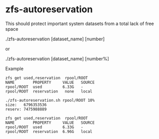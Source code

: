 # zfs-autoreservation
This should protect important system datasets from a total lack of free space

./zfs-autoreservation [dataset_name] [number]

or
 
./zfs-autoreservation [dataset_name] [number%]

Example
```
zfs get used,reservation  rpool/ROOT
NAME        PROPERTY     VALUE   SOURCE
rpool/ROOT  used         6.33G   -
rpool/ROOT  reservation   none   local

./zfs-autoreservation.sh rpool/ROOT 10%
size:   6796353536
reserv: 7475988889

zfs get used,reservation  rpool/ROOT
NAME        PROPERTY     VALUE   SOURCE
rpool/ROOT  used         6.33G   -
rpool/ROOT  reservation  6.96G   local
```
  
  
